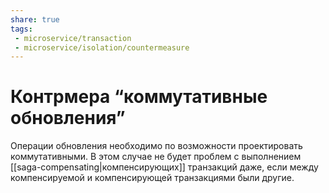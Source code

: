 ```yaml
---
share: true
tags:
 - microservice/transaction
 - microservice/isolation/countermeasure
---
```

# Контрмера “коммутативные обновления”
Операции обновления необходимо по возможности проектировать коммутативными. В этом случае не будет проблем с выполнением [[saga-compensating|компенсирующих]] транзакций даже, если между компенсируемой и компенсирующей транзакциями были другие.